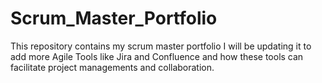 # Scrum_Master_Portfolio
This repository contains my scrum master portfolio
I will be updating it to add more Agile Tools like Jira and Confluence and how these tools can facilitate project managements and collaboration.
